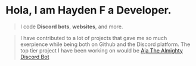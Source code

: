 # Hola, I am Hayden F a Developer.
> I code **Discord bots**, **websites**, and more.

> I have contributed to a lot of projects that gave me so much exerpience while being both on Github and the Discord platform.
> The top tier project I have been working on would be [Aja The Almighty Discord Bot](https://www.github.com/Unbreakablenight/AjaDiscordBot.git)
